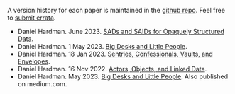 A version history for each paper is maintained in the [github repo](https://github.com/dhh1128/papers). Feel free to [submit errata](https://github.com/dhh1128/papers/issues/new).

* Daniel Hardman. June 2023. [SADs and SAIDs for Opaquely Structured Data](ssosd.pdf).
* Daniel Hardman. 1 May 2023. [Big Desks and Little People](bdlp.md).
* Daniel Hardman. 18 Jan 2023. [Sentries, Confessionals, Vaults, and Envelopes](svce.md).
* Daniel Hardman. 16 Nov 2022. [Actors, Objects, and Linked Data](aold.md).
* Daniel Hardman. May 2023. [Big Desks and Little People](bdlp.md). Also published on medium.com.
